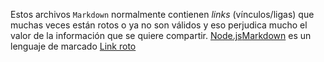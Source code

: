Estos archivos `Markdown` normalmente contienen _links_ (vínculos/ligas) que
muchas veces están rotos o ya no son válidos y eso perjudica mucho el valor de
la información que se quiere compartir.
[Node.js](https://nodejs.org/)[Markdown](https://es.wikipedia.oi/Markdown) es un lenguaje de marcado
[Link roto](https://nodej/)